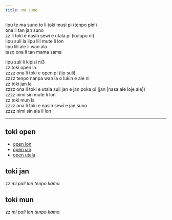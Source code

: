 ```yaml
---
title: ma suno
---
```


lipu te ma suno to li toki musi pi (tenpo pini)  
ona li tan jan suno  
zz li toki e nasin sewi e utala pi (kulupu ni)  
lipu suli la lipu lili mute li lon  
lipu lili ale li wan ala  
taso ona li tan mama sama  

lipu suli li kipisi ni3  
zz toki open la  
zzzz ona li toki e open pi (ijo suli)  
zzzz tenpo nanpa wan la o lukin e ale ni  
zz toki jan la  
zzzz ona li toki e utala suli jan e jan poka pi (jan [nasa ale loje ale])  
zzzz nimi sin mute li lon  
zz toki mun la  
zzzz ona li toki e nasin sewi e jan suno  
zzzz nimi sin ala li lon  

---

## toki open

* [open lon](/open-lon)
* [open jan](/open-jan)
* [open utala](/open-utala)

## toki jan

zz *mi pali lon tenpo kama*

## toki mun

zz *mi pali lon tenpo kama*
